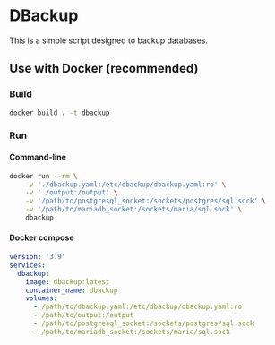 
# DBackup

This is a simple script designed to backup databases.

## Use with Docker (recommended)

### Build

```bash
docker build . -t dbackup
```

### Run

#### Command-line

```bash
docker run --rm \
    -v './dbackup.yaml:/etc/dbackup/dbackup.yaml:ro' \
    -v './output:/output' \
    -v '/path/to/postgresql_socket:/sockets/postgres/sql.sock' \
    -v '/path/to/mariadb_socket:/sockets/maria/sql.sock' \
    dbackup
```

#### Docker compose

```yaml
version: '3.9'
services:
  dbackup:
    image: dbackup:latest
    container_name: dbackup
    volumes:
      - /path/to/dbackup.yaml:/etc/dbackup/dbackup.yaml:ro
      - /path/to/output:/output
      - /path/to/postgresql_socket:/sockets/postgres/sql.sock
      - /path/to/mariadb_socket:/sockets/maria/sql.sock
```
